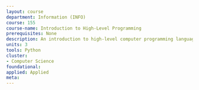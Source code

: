 ```yaml
---
layout: course 
department: Information (INFO)
course: 155
course-name: Introduction to High-Level Programming
prerequisites: None
description: An introduction to high-level computer programming languages with emphasis on strings, modules, functions and objects; sequential and event-based programming. Uses the PYTHON language.
units: 3
tools: Python
cluster:
- Computer Science
foundational: 
applied: Applied
meta: 
---
```


